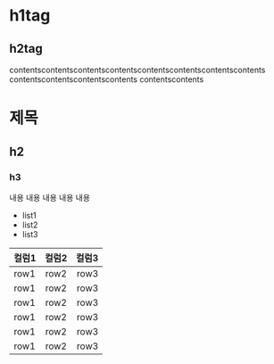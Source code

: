 # h1tag

## h2tag

contentscontentscontentscontentscontentscontentscontentscontents
contentscontentscontentscontents
contentscontents

# 제목

## h2

### h3

내용
내용
내용
내용
내용

- list1
- list2
- list3


|컬럼1|컬럼2|컬럼3|
|:---|:---:|---:|
|row1|row2|row3|
|row1|row2|row3|
|row1|row2|row3|
|row1|row2|row3|
|row1|row2|row3|
|row1|row2|row3|
